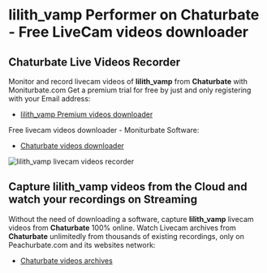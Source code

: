 # lilith_vamp Performer on Chaturbate - Free LiveCam videos downloader

## Chaturbate Live Videos Recorder

Monitor and record livecam videos of **lilith_vamp** from **Chaturbate** with Moniturbate.com
Get a premium trial for free by just and only registering with your Email address:
* [lilith_vamp Premium videos downloader](https://moniturbate.com/request-demo-licence-key.html)

Free livecam videos downloader - Moniturbate Software:
* [Chaturbate videos downloader](https://moniturbate.com/moniturbate-download-software.html)

![lilith_vamp livecam videos recorder](https://peachurnet.com/templates/moniturbate-software.png)


## Capture lilith_vamp videos from the Cloud and watch your recordings on Streaming

Without the need of downloading a software, capture **lilith_vamp** livecam videos from **Chaturbate** 100% online.
Watch Livecam archives from **Chaturbate** unlimitedly from thousands of existing recordings, only on Peachurbate.com and its websites network:
* [Chaturbate videos archives](https://peachurnet.com/)